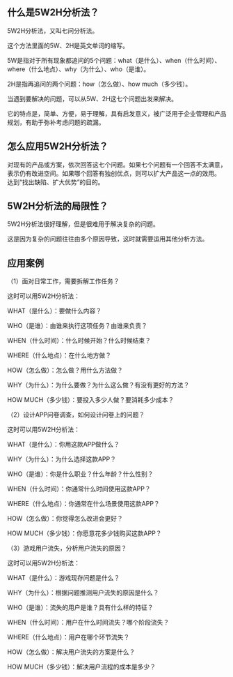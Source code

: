 
## 什么是5W2H分析法？

5W2H分析法，又叫七问分析法。

这个方法里面的5W、2H是英文单词的缩写。

5W是指对于所有现象都追问的5个问题：what（是什么）、when（什么时间）、where（什么地点）、why（为什么）、who（是谁）。

2H是指再追问的两个问题：how（怎么做）、how much（多少钱）。

当遇到要解决的问题，可以从5W、2H这七个问题出发来解决。

它的特点是，简单、方便，易于理解，具有启发意义，被广泛用于企业管理和产品规划，有助于弥补考虑问题的疏漏。

## 怎么应用5W2H分析法？
对现有的产品或方案，依次回答这七个问题。如果七个问题有一个回答不太满意，表示仍有改进空间。如果哪个回答有独创优点，则可以扩大产品这一点的效用。
达到“找出缺陷、扩大优势”的目的。

## 5W2H分析法的局限性？
5W2H分析法很好理解，但是很难用于解决复杂的问题。

这是因为复杂的问题往往由多个原因导致，这时就需要运用其他分析方法。

## 应用案例

（1）面对日常工作，需要拆解工作任务？

这时可以用5W2H分析法：

WHAT（是什么）：要做什么内容？

WHO（是谁）：由谁来执行这项任务？由谁来负责？

WHEN（什么时间）：什么时候开始？什么时候结束？

WHERE（什么地点）：在什么地方做？

HOW（怎么做）：怎么做？用什么方法做？

WHY（为什么）：为什么要做？为什么这么做？有没有更好的方法？

HOW MUCH（多少钱）：要投入多少人做？要消耗多少成本？


（2）设计APP问卷调查，如何设计问卷上的问题？

这时可以用5W2H分析法：

WHAT（是什么）：你用这款APP做什么？

WHY（为什么）：为什么选择这款APP？

WHO（是谁）：你是什么职业？什么年龄？什么性别？

WHEN（什么时间）：你通常什么时间使用这款APP？ 

WHERE（什么地点）：你通常在什么场景使用这款APP？

HOW（怎么做）：你觉得怎么改进会更好？

HOW MUCH（多少钱）：你愿意花多少钱购买这款APP？


（3）游戏用户流失，分析用户流失的原因？

这时可以用5W2H分析法：

WHAT（是什么）：游戏现存问题是什么？

WHY（为什么）：根据问题推测用户流失的原因是什么？

WHO（是谁）：流失的用户是谁？具有什么样的特征？

WHEN（什么时间）：用户在什么时间流失？哪个阶段流失？

WHERE（什么地点）：用户在哪个环节流失？

HOW（怎么做）：解决用户流失的方案是什么？

HOW MUCH（多少钱）：解决用户流程的成本是多少？







